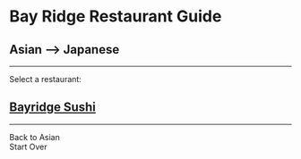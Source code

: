 # Bay Ridge Restaurant Guide
## Asian --> Japanese
---
Select a restaurant:
## [Bayridge Sushi](http://www.brsushi.com/)
---
Back to Asian  
Start Over